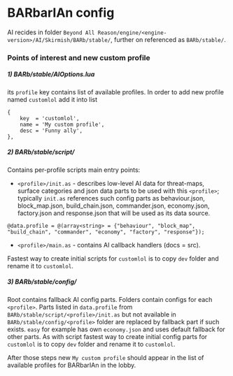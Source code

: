 BARbarIAn config
=========
AI recides in folder `Beyond All Reason/engine/<engine-version>/AI/Skirmish/BARb/stable/`, further on referenced as `BARb/stable/`.
### Points of interest and new custom profile
##### 1) BARb/stable/AIOptions.lua
its `profile` key contains list of available profiles. In order to add new profile named `customlol` add it into list
```
{
	key  = 'customlol',
	name = 'My custom profile',
	desc = 'Funny ally',
},
```

##### 2) BARb/stable/script/
Contains per-profile scripts main entry points:
* `<profile>/init.as` - describes low-level AI data for threat-maps, surface categories and json data parts to be used with this `<profile>`; typically `init.as` references such config parts as behaviour.json, block_map.json, build_chain.json, commander.json, economy.json, factory.json and response.json that will be used as its data source.
```
@data.profile = @(array<string> = {"behaviour", "block_map", "build_chain", "commander", "economy", "factory", "response"});
```
* `<profile>/main.as` - contains AI callback handlers (docs = src).

Fastest way to create initial scripts for `customlol` is to copy `dev` folder and rename it to `customlol`.

##### 3) BARb/stable/config/
Root contains fallback AI config parts. Folders contain configs for each `<profile>`. Parts listed in `data.profile` from `BARb/stable/script/<profile>/init.as` but not available in `BARb/stable/config/<profile>` folder are replaced by fallback part if such exists.
`easy` for example has own `economy.json` and uses default fallback for other parts.
As with script fastest way to create initial config parts for `customlol` is to copy `dev` folder and rename it to `customlol`.

After those steps new `My custom profile` should appear in the list of available profiles for BARbarIAn in the lobby.
